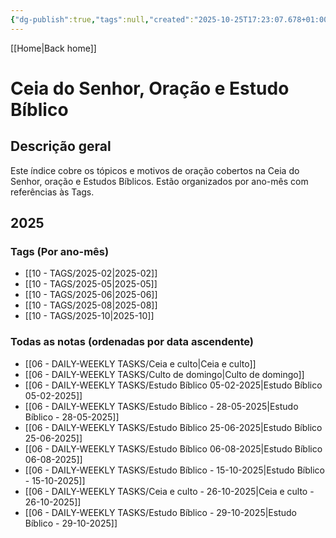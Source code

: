```yaml
---
{"dg-publish":true,"tags":null,"created":"2025-10-25T17:23:07.678+01:00","updated":"2025-10-30T09:18:13.529+00:00","dg-note-icon":"signpost","noteIcon":"signpost","dgPassFrontmatter":true,"permalink":"/07-indexes/ceia-do-senhor-oracao-e-estudo-biblico/"}
---
```


[[Home\|Back home]]
# Ceia do Senhor, Oração e Estudo Bíblico

## Descrição geral
Este índice cobre os tópicos e motivos de oração cobertos na Ceia do Senhor, oração e Estudos Bíblicos.
Estão organizados por ano-mês com referências às Tags.

## 2025
### Tags (Por ano-mês)
- [[10 - TAGS/2025-02\|2025-02]]
- [[10 - TAGS/2025-05\|2025-05]]
- [[10 - TAGS/2025-06\|2025-06]]
- [[10 - TAGS/2025-08\|2025-08]]
- [[10 - TAGS/2025-10\|2025-10]]
### Todas as notas (ordenadas por data ascendente)
- [[06 - DAILY-WEEKLY TASKS/Ceia e culto\|Ceia e culto]]
- [[06 - DAILY-WEEKLY TASKS/Culto de domingo\|Culto de domingo]]
- [[06 - DAILY-WEEKLY TASKS/Estudo Bíblico 05-02-2025\|Estudo Bíblico 05-02-2025]]
- [[06 - DAILY-WEEKLY TASKS/Estudo Bíblico - 28-05-2025\|Estudo Bíblico - 28-05-2025]]
- [[06 - DAILY-WEEKLY TASKS/Estudo Bíblico 25-06-2025\|Estudo Bíblico 25-06-2025]]
- [[06 - DAILY-WEEKLY TASKS/Estudo Bíblico 06-08-2025\|Estudo Bíblico 06-08-2025]]
- [[06 - DAILY-WEEKLY TASKS/Estudo Bíblico - 15-10-2025\|Estudo Bíblico - 15-10-2025]]
- [[06 - DAILY-WEEKLY TASKS/Ceia e culto - 26-10-2025\|Ceia e culto - 26-10-2025]]
- [[06 - DAILY-WEEKLY TASKS/Estudo Bíblico - 29-10-2025\|Estudo Bíblico - 29-10-2025]]